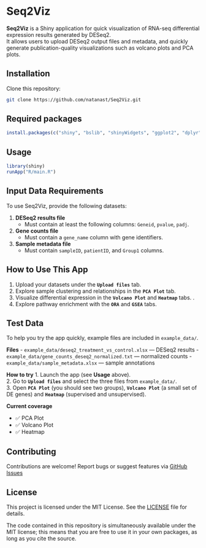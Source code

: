 # Seq2Viz

**Seq2Viz** is a Shiny application for quick visualization of RNA-seq
differential expression results generated by DESeq2.\
It allows users to upload DESeq2 output files and metadata, and quickly
generate publication-quality visualizations such as volcano plots and
PCA plots.

## Installation

Clone this repository:

``` bash
git clone https://github.com/natanast/Seq2Viz.git
```

## Required packages

``` r
install.packages(c("shiny", "bslib", "shinyWidgets", "ggplot2", "dplyr"))
```

## Usage

``` r
library(shiny)
runApp("R/main.R")
```

## Input Data Requirements

To use Seq2Viz, provide the following datasets:

1.  **DESeq2 results file**
    -   Must contain at least the following columns: `Geneid`, `pvalue`,
        `padj`.
2.  **Gene counts file**
    -   Must contain a `gene_name` column with gene identifiers.
3.  **Sample metadata file**
    -   Must contain `sampleID`, `patientID`, and `Group1` columns.

## How to Use This App

1.  Upload your datasets under the **`Upload files`** tab.
2.  Explore sample clustering and relationships in the **`PCA Plot`**
    tab.
3.  Visualize differential expression in the **`Volcano Plot`** and
    **`Heatmap`** tabs. .
4.  Explore pathway enrichment with the **`ORA`** and **`GSEA`** tabs.

## Test Data

To help you try the app quickly, example files are included in
`example_data/`.

**Files** - `example_data/deseq2_treatment_vs_control.xlsx` — DESeq2
results - `example_data/gene_counts_deseq2_normalized.txt` — normalized
counts - `example_data/sample_metadata.xlsx` — sample annotations

**How to try** 1. Launch the app (see **Usage** above).\
2. Go to **`Upload files`** and select the three files from
`example_data/`.\
3. Open **`PCA Plot`** (you should see two groups), **`Volcano Plot`**
(a small set of DE genes) and **`Heatmap`** (supervised and
unsupervised).

**Current coverage**

- ✅ PCA Plot
- ✅ Volcano Plot
- ✅ Heatmap

## Contributing

Contributions are welcome! Report bugs or suggest features via [GitHub
Issues](https://github.com/natanast/Seq2Viz/issues)

## License

This project is licensed under the MIT License. See the
[LICENSE](LICENSE) file for details.

The code contained in this repository is simultaneously available under
the MIT license; this means that you are free to use it in your own
packages, as long as you cite the source.
